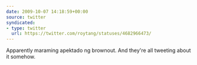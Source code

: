 ```yaml
---
date: 2009-10-07 14:18:59+00:00
source: twitter
syndicated:
- type: twitter
  url: https://twitter.com/roytang/statuses/4682966473/
---
```


Apparently maraming apektado ng brownout. And they're all tweeting about it somehow.